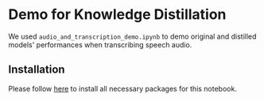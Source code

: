 # Demo for Knowledge Distillation

We used `audio_and_transcription_demo.ipynb` to demo original and distilled models' performances when transcribing speech audio.

## Installation

Please follow [here](https://github.com/georgian-io/Knowledge-Distillation-Toolkit/tree/main/examples/wav2vec2_compression_demo) to install all necessary packages for this notebook.
